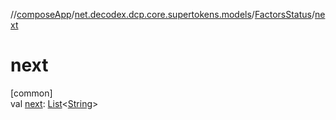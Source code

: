//[composeApp](../../../index.md)/[net.decodex.dcp.core.supertokens.models](../index.md)/[FactorsStatus](index.md)/[next](next.md)

# next

[common]\
val [next](next.md): [List](https://kotlinlang.org/api/latest/jvm/stdlib/kotlin.collections/-list/index.html)&lt;[String](https://kotlinlang.org/api/latest/jvm/stdlib/kotlin/-string/index.html)&gt;
